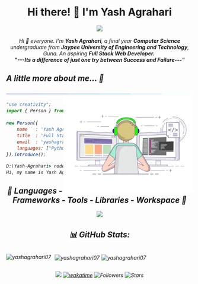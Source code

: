 <!--
- Original Creation by Yash Agrahari (Yash-Agrahari)
- Github Repository: https://github.com/Yashagrahari07/Yashagrahari07
- ⭐ Don't forget to give a star ⭐
-->

<h1 align="center">Hi there! 👋 I'm Yash Agrahari</h1>
<p align="center">
  <a href="https://github.com/Yashagrahari07/Yashagrahari07"><img src="https://readme-typing-svg.herokuapp.com?lines=Computer+Science+Undergraduate;Full+Stack+Web+Developer;Aspiring+Learner&center=true&width=500&height=50"></a>
</p>

<p align="center">
  <em>
    Hi 👋 everyone. I'm <b>Yash Agrahari</b>, a final year <b>Computer Science</b> undergraduate from <b>Jaypee University of Engineering and Technology</b>, Guna.
    An aspiring <b>Full Stack Web Developer.</b>&nbsp;
  <br>
  <b><i>"---Its a difference of just one try between Success and Failure---"</i></b>
</p>

## A little more about me... 🌟
<!--x axis divider-->
<img src="/assets/images/horizontal-divider-gradient.gif">

<picture> 
<a href="https://media.giphy.com/media/SWoSkN6DxTszqIKEqv/giphy.gif" alt="Developer">
<img src="/assets//images/developer.webp" align="right" width="350">
</a>
</picture>

```js
"use creativity";
import { Person } from 'india';

new Person({
    name   : 'Yash Agrahari',
    title  : 'Full Stack Developer',
    email  : 'yashagrahari456@gmail.com',
    languages: ["Python", "C++", "C", "Javascript"]
}).introduce();
```

```cmd
D:\Yash-Agrahari> node index.js
Hi, my name is Yash Agrahari, I'm a Full Stack Developer from Indonesia.
```

<div align="center">
    
## 🚀 Languages - Frameworks - Tools - Libraries - Workspace 🚀
<p align="center">
    <img src="https://skillicons.dev/icons?i=react,redux,nodejs,express,firebase,tailwindcss,bootstrap,html,css,vscode,figma,git,js,c,cpp,java,python,django,flask,postman,mysql,mongodb,github,vscode,vercel"/>
 </p>

## 📊 GitHub Stats:
<div style="display: flex;">
    <p style="margin-right: 5px;"><img align="left" src="https://github-readme-stats.vercel.app/api/top-langs?username=yashagrahari07&show_icons=true&locale=en&layout=compact&theme=radical" alt="yashagrahari07" /></p>
    <p style="margin-left: 5px;"><img align="center" src="https://github-readme-stats.vercel.app/api?username=yashagrahari07&show_icons=true&locale=en&theme=radical" alt="yashagrahari07" /></p>
    <p style="margin-left: 5px;"><img align="center" src="https://github-readme-streak-stats.herokuapp.com/?user=Yashagrahari07&show_icons=true&locale=en&theme=radical" alt="yashagrahari07" /></p>
</div>

![](https://komarev.com/ghpvc/?username=Yashagrahari07) [![wakatime](https://wakatime.com/badge/user/22520ecf-cee6-4d59-a21f-b5d7f4f8e491.svg)](https://wakatime.com/@22520ecf-cee6-4d59-a21f-b5d7f4f8e491) ![Followers](https://img.shields.io/github/followers/Yashagrahari07?label=Followers) ![Stars](https://img.shields.io/github/stars/Yash-Agrahari?label=Stars)
